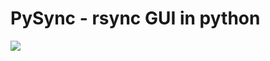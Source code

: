 # PySync - rsync GUI in python

![](/home/marius/.config/marktext/images/2023-09-08-18-05-04-rsync-gui.png)
